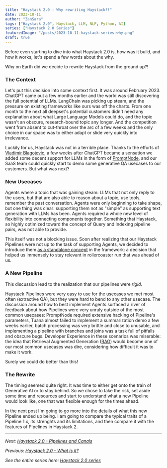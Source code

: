 ```yaml
---
title: "Haystack 2.0 - Why rewriting Haystack?!"
date: 2023-10-11
author: "ZanSara"
tags: ["Haystack 2.0", Haystack, LLM, NLP, Python, AI]
series: ["Haystack 2.0 Series"]
featuredImage: "/posts/2023-10-11-haystack-series-why.png"
draft: true
---
```


Before even starting to dive into what Haystack 2.0 is, how was it build, and how it works, let's spend a few words about the why.

Why on Earth did we decide to rewrite Haystack from the ground up?!

### The Context

Let's put this decision into some context first. It was around February 2023. ChatGPT came out a few months earlier and the world was still discovering the full potential of LLMs. LangChain was picking up steam, and the pressure on existing frameworks like ours was off the charts. From one month to the next all deepset's potential customers didn't need any explanation about what Large Language Models could do, and the topic wasn't an obscure, research-bound topic any longer. And the competition went from absent to cut-throat over the arc of a few weeks and the only choice in our space was to either adapt or slide very quickly into irrelevance.

Luckily for us, Haystack was not in a terrible place. Thanks to the efforts of [Vladimir Blagojevic](https://twitter.com/vladblagoje), a few weeks after ChatGPT became a sensation we added some decent support for LLMs in the form of [PromptNode](https://github.com/deepset-ai/haystack/pull/3665), and our SaaS team could quickly start to demo some generative QA usecases to our customers. But what was next? 

### New Usecases

Agents where a topic that was gaining steam: LLMs that not only reply to the users, but that are also able to reason about a topic, use tools, remember the past conversation. Agents were only beginning to take shape, but one thing was clear: supporting them not as "simple" as supporting text generation with LLMs has been. Agents required a whole new level of flexibility into connecting components together. Something that Haystack, so highly optimized toward the concept of Query and Indexing pipeline pairs, was not able to provide.

This itself was not a blocking issue. Soon after realizing that our Haystack Pipelines were not up to the task of supporting Agents, we decided to introduce them [as a standalone concept](https://github.com/deepset-ai/haystack/pull/3925) in the framework: a decision that helped us immensely to stay relevant in rollercoaster run that was ahead of us.

### A New Pipeline

This discussion lead to the realization that our pipelines were *rigid*. 

Haystack Pipelines were very easy to use for the usecases we met most often (extractive QA), but they were hard to bend to any other usecase. The discussion around how to best implement Agents surfaced a river of feedback about how Pipelines were very unruly outside of the most common usecases: PromptNode required extensive hacking of Pipeline's parameters, Tuana almost failed to implement a summarization demo a few weeks earlier, batch processing was very brittle and close to unusable, and implementing a pipeline with branches and joins was a task full of pitfalls and obscure bugs. Developer Experience in these scenarios was miserable: the idea that Retrieval Augmented Generation ([RAG](https://www.deepset.ai/blog/llms-retrieval-augmentation)) would become one of our most common usecases was dire, considering how difficult it was to make it work.

Surely we could do better than this!

### The Rewrite

The timing seemed quite right. It was time to either get onto the train of Generative AI or to stay behind. So we chose to take the risk, set aside some time and resources and start to understand what a new Pipeline  would look like, one that was flexible enough for the times ahead.

In the next post I'm going to go more into the details of what this new Pipeline ended up being. I am going to compare the typical traits of a Pipeline 1.x, its strenghts and its limitations, and then compare it with the features of Pipelines in Haystack 2.

---

*Next: [Haystack 2.0 - Pipelines and Canals](/posts/2023-10-10-haystack-series-intro)*

*Previous: [Haystack 2.0 - What is it?](/posts/2023-10-10-haystack-series-intro)*

*See the entire series here: [Haystack 2.0 series](/series/haystack-2.0-series/)*